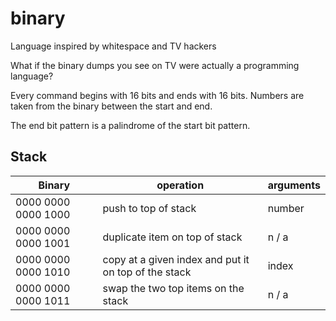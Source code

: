 # binary
Language inspired by whitespace and TV hackers

What if the binary dumps you see on TV were actually a programming language?


Every command begins with 16 bits and ends with 16 bits. Numbers are taken from the binary between the start and end.

The end bit pattern is a palindrome of the start bit pattern. 

## Stack

| Binary              | operation | arguments | 
|---------------------|-----------|-----------|
| 0000 0000 0000 1000 | push to top of stack      | number    |
| 0000 0000 0000 1001 | duplicate item on top of stack | n / a     |
| 0000 0000 0000 1010 | copy at a given index and put it on top of the stack      | index     |
| 0000 0000 0000 1011 | swap the two top items on the stack      | n / a     |
